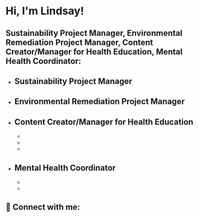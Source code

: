 <h1>Hi, I'm Lindsay! 

<h2> Sustainability Project Manager, Environmental Remediation Project Manager, Content Creator/Manager for Health Education, Mental Health Coordinator:</h2>

- <b>Sustainability Project Manager </b>
  - 
- <b>Environmental Remediation Project Manager</b>
  - 
- <b>Content Creator/Manager for Health Education</b>
  -  
  - 
  - 
  - 
- <b>Mental Health Coordinator</b>
  - 
  - 
  -




<h2> 🤳 Connect with me:</h2>


<!--
**joshmadakor1/joshmadakor1** is a ✨ _special_ ✨ repository because its `README.md` (this file) appears on your GitHub profile.

Here are some ideas to get you started:

- 🔭 I’m currently working on ...
- 🌱 I’m currently learning ...
- 👯 I’m looking to collaborate on ...
- 🤔 I’m looking for help with ...
- 💬 Ask me about ...
- 📫 How to reach me: ...
- 😄 Pronouns: ...
- ⚡ Fun fact: ...
-->
